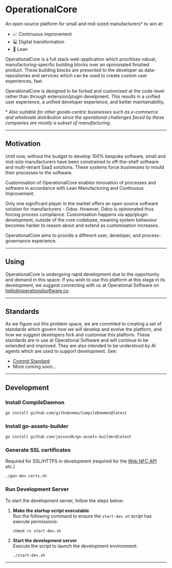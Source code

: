 # OperationalCore

An open source platform for small and mid-sized manufacturers* to win at:

* 📈 Continuous improvement
* 💻 Digital transformation
* 🎯 Lean

OperationalCore is a full stack web-application which prioritises robust, manufacturing-specific building blocks over an opinionated finished product. These building blocks are presented to the developer as data-repositories and services which can be used to create custom user experiences, fast.

OperationalCore is designed to be forked and customised at the code-level rather than through extension/plugin develpment. This results in a unified user experience, a unified developer experience, and better maintainability.

\* _Also suitable for other goods-centric businesses such as e-commerce and wholesale distribution since the operational challenges faced by these companies are mostly a subset of manufacturing._

---

## Motivation

Until now, without the budget to develop 100% bespoke software, small and mid-size manufacturers have been constrained to off-the-shelf software and multi-tenant SaaS solutions. These systems force businesses to mould their processes to the software.

Customisation of OperationalCore enables innovation of processes and software in accordance with Lean Manufacturing and Continuous Improvement.

Only one significant player in the market offers an open source software solution for manufacturers - Odoo. However, Odoo is opinionated thus forcing process compliance. Customisation happens via app/plugin development, outside of the core codebase, meaning system behaviour becomes harder to reason about and extend as customisation increases.

OperationalCore aims to provide a different user, developer, and process-governance experience.

---

## Using

OperationalCore is undergoing rapid development due to the opportunity and demand in this space. If you wish to use this platform at this stage in its development, we suggest connecting with us at Operational Software on [hello@operationalsoftware.co](mailto:hello@operationalsoftware.co).

---

## Standards

As we figure out this problem space, we are commited to creating a set of standards which govern how we will develop and evolve the platform, and how we suggest developers fork and customise this platform. These standards are in use at Operational Software and will continue to be extended and improved. They are also intended to be understood by AI agents which are used to support development. See:

* [Commit Standard](./readme/COMMIT_STANDARD.md)
* More coming soon...

---

## Development

### Install CompileDaemon
```bash
go install github.com/githubnemo/CompileDaemon@latest
```

### Install go-assets-builder
```bash
go install github.com/jessevdk/go-assets-builder@latest
```

### Generate SSL certificates

Required for SSL/HTTPS in development (required for the [Web NFC API](https://w3c.github.io/web-nfc/) etc.)

```bash
./gen-dev-certs.sh
```

### Run Development Server

To start the development server, follow the steps below:

1. **Make the startup script executable**  
   Run the following command to ensure the `start-dev.sh` script has execute permissions:

   ```
   chmod +x start-dev.sh

2. **Start the development server**  
   Execute the script to launch the development environment:

   ```
   ./start-dev.sh

---

